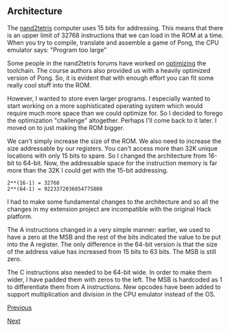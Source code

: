 ## Architecture

The <a href="https://nand2tetris.org">nand2tetris</a> computer uses 15 bits for
addressing. This means that there is an upper limit of 32768 instructions that
we can load in the ROM at a time. When you try to compile, translate and
assemble a game of Pong, the CPU emulator says: "Program too large"

Some people in the nand2tetris forums have worked on <a
href="http://nand2tetris-questions-and-answers-forum.32033.n3.nabble.com/Links-to-posts-discussing-generated-Assembly-Language-size-td4031627.html">
optimizing</a> the toolchain. The course authors also provided us with a heavily
optimized version of Pong. So, it is evident that with enough effort you can fit
some really cool stuff into the ROM.

However, I wanted to store even larger programs. I especially wanted to start
working on a more sophisticated operating system which would require much more
space than we could optimize for. So I decided to forego the optimization
"challenge" altogether. Perhaps I'll come back to it later. I moved on to just
making the ROM bigger.

We can't simply increase the size of the ROM. We also need to increase the size
addressable by our registers. You can't access more than 32K unique locations
with only 15 bits to spare. So I changed the architecture from 16-bit to 64-bit.
Now, the addressable space for the instruction memory is far more than the 32K I
could get with the 15-bit addressing.

```
2**(16-1) = 32768
2**(64-1) = 9223372036854775808
```

I had to make some fundamental changes to the architecture and so all the
changes in my extension project are incompatible with the original Hack
platform.

The A instructions changed in a very simple manner: earlier, we used to have a
zero at the MSB and the rest of the bits indicated the value to be put into the
A register. The only difference in the 64-bit version is that the size of the
address value has increased from 15 bits to 63 bits. The MSB is still zero.

The C instructions also needed to be 64-bit wide. In order to make them wider, I
have padded them with zeros to the left. The MSB is hardcoded as 1 to
differentiate them from A instructions. New opcodes have been added to support
multiplication and division in the CPU emulator instead of the OS.

[Previous](intro.md)

[Next](memlay.md)
